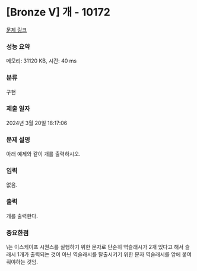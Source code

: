 # [Bronze V] 개 - 10172 

[문제 링크](https://www.acmicpc.net/problem/10172) 

### 성능 요약

메모리: 31120 KB, 시간: 40 ms

### 분류

구현

### 제출 일자

2024년 3월 20일 18:17:06

### 문제 설명

<p>아래 예제와 같이 개를 출력하시오.</p>

### 입력 

 <p>없음.</p>

### 출력 

 <p>개를 출력한다.</p>

### 중요한점
<p>\는 이스케이프 시퀀스를 실행하기 위한 문자로 단순히 역슬래시가 2개 있다고 해서 슬래시 1개가 출력되는 것이 아닌 역슬래시를 탈출시키기 위한 문자 역슬래시를 앞에 붙여줘야하는 것임.</p>
